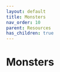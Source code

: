 ```yaml
---
layout: default
title: Monsters
nav_order: 10
parent: Resources
has_children: true
---
```


# Monsters
